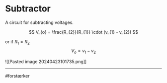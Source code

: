 # Subtractor
A circuit for subtracting voltages.

$$
V_{o} = \frac{R_{2}}{R_{1}} \cdot (v_{1} - v_{2})
$$

or if $R_{1} = R_{2}$
$$
V_{o} = v_{1} - v_{2}
$$

![[Pasted image 20240423101735.png]]




---
#forstærker